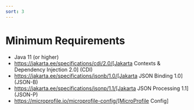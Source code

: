 ```yaml
---
sort: 3
---
```


# Minimum Requirements

* Java 11 (or higher)
* https://jakarta.ee/specifications/cdi/2.0/[Jakarta Contexts & Dependency Injection 2.0] (CDI)
* https://jakarta.ee/specifications/jsonb/1.0/[Jakarta JSON Binding 1.0] (JSON-B)
* https://jakarta.ee/specifications/jsonp/1.1/[Jakarta JSON Processing 1.1] (JSON-P)
* https://microprofile.io/microprofile-config/[MicroProfile Config]
